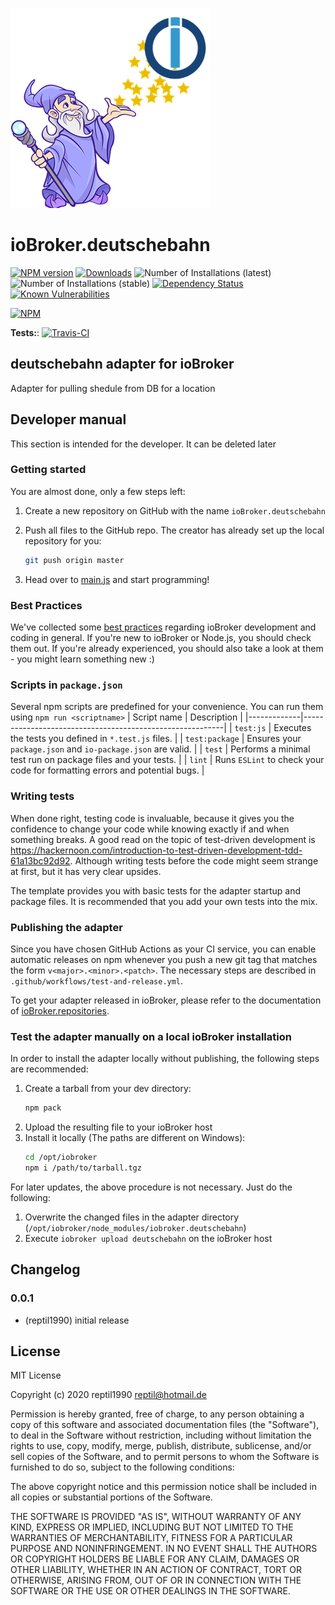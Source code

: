 ![Logo](admin/deutschebahn.png)
# ioBroker.deutschebahn

[![NPM version](http://img.shields.io/npm/v/iobroker.deutschebahn.svg)](https://www.npmjs.com/package/iobroker.deutschebahn)
[![Downloads](https://img.shields.io/npm/dm/iobroker.deutschebahn.svg)](https://www.npmjs.com/package/iobroker.deutschebahn)
![Number of Installations (latest)](http://iobroker.live/badges/deutschebahn-installed.svg)
![Number of Installations (stable)](http://iobroker.live/badges/deutschebahn-stable.svg)
[![Dependency Status](https://img.shields.io/david/reptil1990/iobroker.deutschebahn.svg)](https://david-dm.org/reptil1990/iobroker.deutschebahn)
[![Known Vulnerabilities](https://snyk.io/test/github/reptil1990/ioBroker.deutschebahn/badge.svg)](https://snyk.io/test/github/reptil1990/ioBroker.deutschebahn)

[![NPM](https://nodei.co/npm/iobroker.deutschebahn.png?downloads=true)](https://nodei.co/npm/iobroker.deutschebahn/)

**Tests:**: [![Travis-CI](http://img.shields.io/travis/reptil1990/ioBroker.deutschebahn/master.svg)](https://travis-ci.org/reptil1990/ioBroker.deutschebahn)

## deutschebahn adapter for ioBroker

Adapter for pulling shedule from DB for a location

## Developer manual
This section is intended for the developer. It can be deleted later

### Getting started

You are almost done, only a few steps left:
1. Create a new repository on GitHub with the name `ioBroker.deutschebahn`

1. Push all files to the GitHub repo. The creator has already set up the local repository for you:  
	```bash
	git push origin master
	```
1. Head over to [main.js](main.js) and start programming!

### Best Practices
We've collected some [best practices](https://github.com/ioBroker/ioBroker.repositories#development-and-coding-best-practices) regarding ioBroker development and coding in general. If you're new to ioBroker or Node.js, you should
check them out. If you're already experienced, you should also take a look at them - you might learn something new :)

### Scripts in `package.json`
Several npm scripts are predefined for your convenience. You can run them using `npm run <scriptname>`
| Script name | Description                                              |
|-------------|----------------------------------------------------------|
| `test:js`   | Executes the tests you defined in `*.test.js` files.     |
| `test:package`    | Ensures your `package.json` and `io-package.json` are valid. |
| `test` | Performs a minimal test run on package files and your tests. |
| `lint` | Runs `ESLint` to check your code for formatting errors and potential bugs. |

### Writing tests
When done right, testing code is invaluable, because it gives you the 
confidence to change your code while knowing exactly if and when 
something breaks. A good read on the topic of test-driven development 
is https://hackernoon.com/introduction-to-test-driven-development-tdd-61a13bc92d92. 
Although writing tests before the code might seem strange at first, but it has very 
clear upsides.

The template provides you with basic tests for the adapter startup and package files.
It is recommended that you add your own tests into the mix.

### Publishing the adapter
Since you have chosen GitHub Actions as your CI service, you can 
enable automatic releases on npm whenever you push a new git tag that matches the form 
`v<major>.<minor>.<patch>`. The necessary steps are described in `.github/workflows/test-and-release.yml`.

To get your adapter released in ioBroker, please refer to the documentation 
of [ioBroker.repositories](https://github.com/ioBroker/ioBroker.repositories#requirements-for-adapter-to-get-added-to-the-latest-repository).

### Test the adapter manually on a local ioBroker installation
In order to install the adapter locally without publishing, the following steps are recommended:
1. Create a tarball from your dev directory:  
	```bash
	npm pack
	```
1. Upload the resulting file to your ioBroker host
1. Install it locally (The paths are different on Windows):
	```bash
	cd /opt/iobroker
	npm i /path/to/tarball.tgz
	```

For later updates, the above procedure is not necessary. Just do the following:
1. Overwrite the changed files in the adapter directory (`/opt/iobroker/node_modules/iobroker.deutschebahn`)
1. Execute `iobroker upload deutschebahn` on the ioBroker host

## Changelog

### 0.0.1
* (reptil1990) initial release

## License
MIT License

Copyright (c) 2020 reptil1990 <reptil@hotmail.de>

Permission is hereby granted, free of charge, to any person obtaining a copy
of this software and associated documentation files (the "Software"), to deal
in the Software without restriction, including without limitation the rights
to use, copy, modify, merge, publish, distribute, sublicense, and/or sell
copies of the Software, and to permit persons to whom the Software is
furnished to do so, subject to the following conditions:

The above copyright notice and this permission notice shall be included in all
copies or substantial portions of the Software.

THE SOFTWARE IS PROVIDED "AS IS", WITHOUT WARRANTY OF ANY KIND, EXPRESS OR
IMPLIED, INCLUDING BUT NOT LIMITED TO THE WARRANTIES OF MERCHANTABILITY,
FITNESS FOR A PARTICULAR PURPOSE AND NONINFRINGEMENT. IN NO EVENT SHALL THE
AUTHORS OR COPYRIGHT HOLDERS BE LIABLE FOR ANY CLAIM, DAMAGES OR OTHER
LIABILITY, WHETHER IN AN ACTION OF CONTRACT, TORT OR OTHERWISE, ARISING FROM,
OUT OF OR IN CONNECTION WITH THE SOFTWARE OR THE USE OR OTHER DEALINGS IN THE
SOFTWARE.
